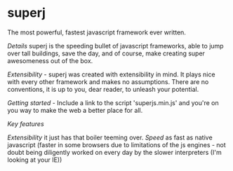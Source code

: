 superj
======
The most powerful, fastest javascript framework ever written.

_*Details*_
superj is the speeding bullet of javascript frameworks, able to jump over tall buildings, save the day, and of course, make creating super awesomeness out of the box.

_*Extensibility*_ - superj was created with extensibility in mind. It plays nice with every other framework and makes no assumptions. There are no conventions, it is up to you, dear reader, to unleash your potential.

_*Getting started*_ - Include a link to the script 'superjs.min.js' and you're on you way to make the web a better place for all.

_*Key features*_

*Extensibility*
it just has that boiler teeming over.
_*Speed*_
as fast as native javascript (faster in some browsers due to limitations of the js engines - not doubt being diligently worked on every day by the slower interpreters (I'm looking at your IE))
